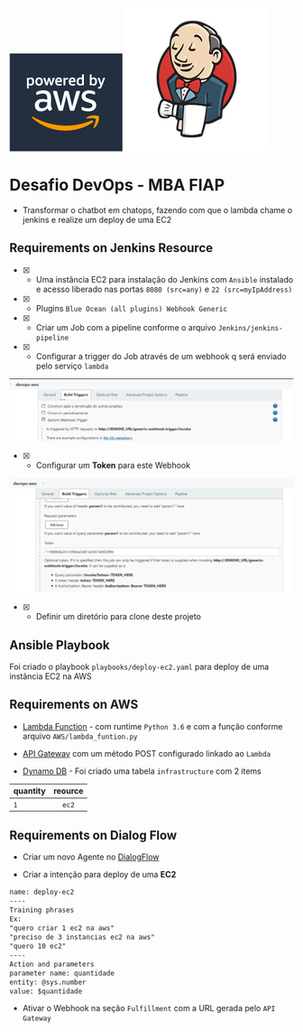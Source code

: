 ![alt text](images/aws-logo.png) ![alt text](images/jenkins-logo.png)

# Desafio DevOps - MBA FIAP
- Transformar o chatbot em chatops, fazendo com que o lambda chame o jenkins e realize um deploy de uma EC2

## Requirements on Jenkins Resource
- [x] - Uma instância EC2 para instalação do Jenkins com `Ansible` instalado e acesso liberado nas portas `8080 (src=any)` e `22 (src=myIpAddress)`

- [x] - Plugins ``Blue Ocean (all plugins) Webhook Generic ``

- [x] - Criar um Job com a pipeline conforme o arquivo `Jenkins/jenkins-pipeline`

- [x] - Configurar a trigger do Job através de um webhook q será enviado pelo serviço `lambda`

![alt text](images/tgr-jenkins.png)

- [x] - Configurar um **Token** para este Webhook

![alt text](images/tgr-token-jenkins.png)

- [x] - Definir um diretório para clone deste projeto

## Ansible Playbook
Foi criado o playbook `playbooks/deploy-ec2.yaml` para deploy de uma instância EC2 na AWS

## Requirements on AWS
- [Lambda Function](https://console.aws.amazon.com/lambda/) - com runtime `Python 3.6` e com a função conforme arquivo `AWS/lambda_funtion.py`

- [API Gateway](https://console.aws.amazon.com/apigateway/)  com um método POST configurado linkado ao `Lambda`

- [Dynamo DB](https://console.aws.amazon.com/dynamodb/) - Foi criado uma tabela `infrastructure` com 2 items 

| quantity | reource |
| -------- |:-------:|
|    `1`  |  `ec2` |

## Requirements on Dialog Flow
- Criar um novo Agente no [DialogFlow](https://dialogflow.cloud.google.com)

- Criar a intenção para deploy de uma **EC2**
````
name: deploy-ec2
----
Training phrases
Ex:
"quero criar 1 ec2 na aws"
"preciso de 3 instancias ec2 na aws"
"quero 10 ec2"
----
Action and parameters
parameter name: quantidade
entity: @sys.number
value: $quantidade
````
- Ativar o Webhook na seção `Fulfillment` com a URL gerada pelo `API Gateway`
#

